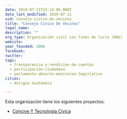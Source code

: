 ```yaml
---
date: 2019-07-21T23:14:06.000Z
date_last_modified: 2019-07-21
uid: consejo-civico-de-vecinos
title: "Consejo Civico De Vecinos"
legal_name: 
description: ""
org_type: Organización civil sin fines de lucro (ONG)
website: 
year_founded: 2006
facebook: 
twitter: 
tags:
  - transparencia-y-rendicion-de-cuentas
  - participación-ciudadana
  - parlamento-abierto-monitoreo-legislativo
cities: 
  - Antigua Guatemala

---
```


Esta organización tiene los siguientes proyectos:

- [Concive Y Tecnologia Civica](/proyectos/concive-y-tecnologia-civica)
